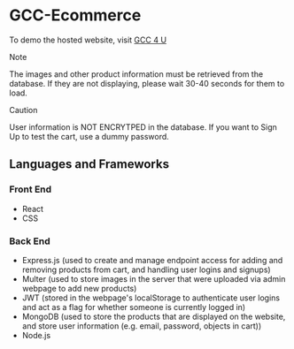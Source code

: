 # GCC-Ecommerce
To demo the hosted website, visit [GCC 4 U](https://gcc-ecommerce.onrender.com)
> [!NOTE]
> The images and other product information must be retrieved from the database. If they are not displaying, please wait 30-40 seconds for them to load.

> [!CAUTION]
> User information is NOT ENCRYTPED in the database. If you want to Sign Up to test the cart, use a dummy password.

## Languages and Frameworks
### Front End
- React
- CSS

### Back End
- Express.js (used to create and manage endpoint access for adding and removing products from cart, and handling user logins and signups)
- Multer (used to store images in the server that were uploaded via admin webpage to add new products)
- JWT (stored in the webpage's localStorage to authenticate user logins and act as a flag for whether someone is currently logged in)
- MongoDB (used to store the products that are displayed on the website, and store user information (e.g. email, password, objects in cart))
- Node.js
